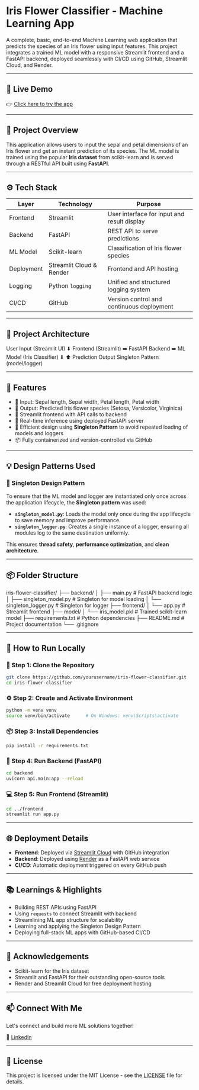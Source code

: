 # Iris Flower Classifier - Machine Learning App

A complete, basic, end-to-end Machine Learning web application that predicts the species of an Iris flower using input features. This project integrates a trained ML model with a responsive Streamlit frontend and a FastAPI backend, deployed seamlessly with CI/CD using GitHub, Streamlit Cloud, and Render.

---

## 🚀 Live Demo

👉 [Click here to try the app](https://iris-flower-classifier-suriyasuresh.streamlit.app/)

---

## 🧠 Project Overview

This application allows users to input the sepal and petal dimensions of an Iris flower and get an instant prediction of its species. The ML model is trained using the popular **Iris dataset** from scikit-learn and is served through a RESTful API built using **FastAPI**.

---

## ⚙️ Tech Stack

| Layer          | Technology     | Purpose                                       |
|----------------|----------------|-----------------------------------------------|
| Frontend       | Streamlit      | User interface for input and result display   |
| Backend        | FastAPI        | REST API to serve predictions                 |
| ML Model       | Scikit-learn   | Classification of Iris flower species         |
| Deployment     | Streamlit Cloud & Render | Frontend and API hosting          |
| Logging        | Python `logging` | Unified and structured logging system       |
| CI/CD          | GitHub         | Version control and continuous deployment     |

---

## 🧩 Project Architecture


User Input (Streamlit UI)
⬇
Frontend (Streamlit)  ➡️  FastAPI Backend ➡️ ML Model (Iris Classifier)
⬇                                        ⬆
Prediction Output                     Singleton Pattern (model/logger)


---

## 🧰 Features

- 🔢 Input: Sepal length, Sepal width, Petal length, Petal width
- 🌸 Output: Predicted Iris flower species (Setosa, Versicolor, Virginica)
- 🔗 Streamlit frontend with API calls to backend
- 🔁 Real-time inference using deployed FastAPI server
- 🔐 Efficient design using **Singleton Pattern** to avoid repeated loading of models and loggers
- 📦 Fully containerized and version-controlled via GitHub

---

## 💡 Design Patterns Used

### 🔁 Singleton Design Pattern

To ensure that the ML model and logger are instantiated only once across the application lifecycle, the **Singleton pattern** was used:

- **`singleton_model.py`**: Loads the model only once during the app lifecycle to save memory and improve performance.
- **`singleton_logger.py`**: Creates a single instance of a logger, ensuring all modules log to the same destination uniformly.

This ensures **thread safety**, **performance optimization**, and **clean architecture**.

---

## 📦 Folder Structure

iris-flower-classifier/
├── backend/
│   ├── main.py                  # FastAPI backend logic
│   ├── singleton\_model.py       # Singleton for model loading
│   └── singleton\_logger.py      # Singleton for logger
├── frontend/
│   └── app.py                   # Streamlit frontend
├── model/
│   └── iris\_model.pkl           # Trained scikit-learn model
├── requirements.txt             # Python dependencies
├── README.md                    # Project documentation
└── .gitignore


---

## 🚀 How to Run Locally

### 🔧 Step 1: Clone the Repository
```bash
git clone https://github.com/yourusername/iris-flower-classifier.git
cd iris-flower-classifier
````

### ⚙️ Step 2: Create and Activate Environment

```bash
python -m venv venv
source venv/bin/activate      # On Windows: venv\Scripts\activate
```

### 📦 Step 3: Install Dependencies

```bash
pip install -r requirements.txt
```

### 🚀 Step 4: Run Backend (FastAPI)

```bash
cd backend
uvicorn api.main:app --reload
```

### 💻 Step 5: Run Frontend (Streamlit)

```bash
cd ../frontend
streamlit run app.py
```

---

## 🌐 Deployment Details

* **Frontend**: Deployed via [Streamlit Cloud](https://streamlit.io/cloud) with GitHub integration
* **Backend**: Deployed using [Render](https://render.com) as a FastAPI web service
* **CI/CD**: Automatic deployment triggered on every GitHub push

---

## 📚 Learnings & Highlights

* Building REST APIs using FastAPI
* Using `requests` to connect Streamlit with backend
* Streamlining ML app structure for scalability
* Learning and applying the Singleton Design Pattern
* Deploying full-stack ML apps with GitHub-based CI/CD

---

## 🙌 Acknowledgements

* Scikit-learn for the Iris dataset
* Streamlit and FastAPI for their outstanding open-source tools
* Render and Streamlit Cloud for free deployment hosting

---

## 📫 Connect With Me

Let's connect and build more ML solutions together!

🔗 [LinkedIn](https://linkedin.com/in/suriya-s-653b48328/)

---

## 📜 License

This project is licensed under the MIT License - see the [LICENSE](LICENSE) file for details.
